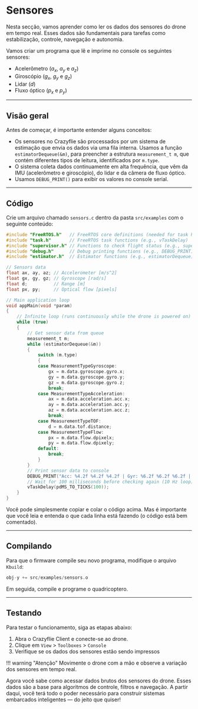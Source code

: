 # Sensores

Nesta secção, vamos aprender como ler os dados dos sensores do drone em tempo real. Esses dados são fundamentais para tarefas como estabilização, controle, navegação e autonomia.

Vamos criar um programa que lê e imprime no console os seguintes sensores:

- Acelerômetro ($a_x$, $a_y$ e $a_z$)
- Giroscópio ($g_x$, $g_y$ e $g_z$)
- Lidar ($d$)
- Fluxo óptico ($p_x$ e $p_y$)

---

## Visão geral

Antes de começar, é importante entender alguns conceitos:

- Os sensores no Crazyflie são processados por um sistema de estimação que envia os dados via uma fila interna. Usamos a função `estimatorDequeue(&m)`, para preencher a estrutura `measurement_t m`, que contém diferentes tipos de leitura, identificados por `m.type`.
- O sistema coleta dados continuamente em alta frequência, que vêm da IMU (acelerômetro e giroscópio), do lidar e da câmera de fluxo óptico.
- Usamos `DEBUG_PRINT()` para exibir os valores no console serial.

---

## Código

Crie um arquivo chamado `sensors.c` dentro da pasta `src/examples` com o seguinte conteúdo:

```c title="sensors.c"
#include "FreeRTOS.h"   // FreeRTOS core definitions (needed for task handling and timing)
#include "task.h"       // FreeRTOS task functions (e.g., vTaskDelay)
#include "supervisor.h" // Functions to check flight status (e.g., supervisorIsArmed)
#include "debug.h"      // Debug printing functions (e.g., DEBUG_PRINT)
#include "estimator.h"  // Estimator functions (e.g., estimatorDequeue)

// Sensors data
float ax, ay, az; // Accelerometer [m/s^2]
float gx, gy, gz; // Gyroscope [rad/s]
float d;          // Range [m]
float px, py;     // Optical flow [pixels]

// Main application loop
void appMain(void *param)
{
    // Infinite loop (runs continuously while the drone is powered on)
    while (true)
    {
        // Get sensor data from queue
        measurement_t m;
        while (estimatorDequeue(&m))
        {
            switch (m.type)
            {
            case MeasurementTypeGyroscope:
                gx = m.data.gyroscope.gyro.x;
                gy = m.data.gyroscope.gyro.y;
                gz = m.data.gyroscope.gyro.z;
                break;
            case MeasurementTypeAcceleration:
                ax = m.data.acceleration.acc.x;
                ay = m.data.acceleration.acc.y;
                az = m.data.acceleration.acc.z;
                break;
            case MeasurementTypeTOF:
                d = m.data.tof.distance;
            case MeasurementTypeFlow:
                px = m.data.flow.dpixelx;
                py = m.data.flow.dpixely;
            default:
                break;
            }
        }
        // Print sensor data to console
        DEBUG_PRINT("Acc: %4.2f %4.2f %4.2f | Gyr: %6.2f %6.2f %6.2f | Dis: %4.2f | Flow: %2.0f %2.0f %6.4f\n",(double)ax,(double)ay,(double)az,(double)gx,(double)gy,(double)gz,(double)d,(double)px,(double)py);
        // Wait for 100 milliseconds before checking again (10 Hz loop)
        vTaskDelay(pdMS_TO_TICKS(100));
    }
}
```

Você pode simplesmente copiar e colar o código acima. Mas é importante que você leia e entenda o que cada linha está fazendo (o código está bem comentado).

---

## Compilando

Para que o firmware compile seu novo programa, modifique o arquivo `Kbuild`:

```c title="Kbuild"
obj-y += src/examples/sensors.o
```

Em seguida, compile e programe o quadricoptero.

---

## Testando

Para testar o funcionamento, siga as etapas abaixo:

1. Abra o Crazyflie Client e conecte-se ao drone.
2. Clique em `View` > `Toolboxes` > `Console`
3. Verifique se os dados dos sensores estão sendo impressos

!!! warning "Atenção"
    Movimente o drone com a mão e observe a variação dos sensores em tempo real.

Agora você sabe como acessar dados brutos dos sensores do drone. Esses dados são a base para algoritmos de controle, filtros e navegação. A partir daqui, você terá todo o poder necessário para construir sistemas embarcados inteligentes — do jeito que quiser!
